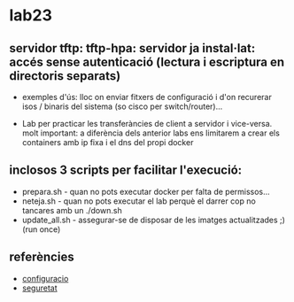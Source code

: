 # lab23
## servidor tftp: tftp-hpa: servidor ja instal·lat: accés sense autenticació (lectura i escriptura en directoris separats)

- exemples d'ús: lloc on enviar fitxers de configuració i d'on recurerar isos / binaris del sistema (so cisco per switch/router)...


- Lab per practicar les transferàncies de client a servidor i vice-versa.
molt important: a diferència dels anterior labs ens limitarem a crear els containers amb ip fixa i el dns del propi docker


## inclosos 3 scripts per facilitar l'execució:

- prepara.sh - quan no pots executar docker per falta de permissos...
- neteja.sh - quan no pots executar el lab perquè el darrer cop no tancares amb un ./down.sh
- update_all.sh - assegurar-se de disposar de les imatges actualitzades ;) (run once)

## referències
- [configuracio](https://medium.com/@Sciri/configuring-a-tftp-server-on-ubuntu-for-switch-upgrades-and-maintenance-caf5b6833148)
- [seguretat](https://manpages.debian.org/jessie/tftpd-hpa/tftpd.8.en.html)
